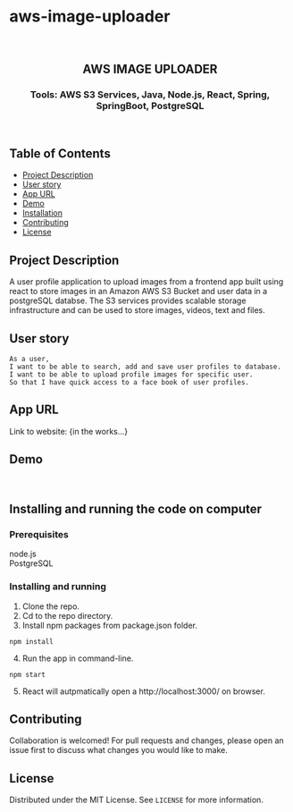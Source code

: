 # aws-image-uploader
<br />
<p align="center">

<!-- <img src="https://avatars2.githubusercontent.com/u/59339564?v=4"  alt="profile picture" width="150" height="150"> -->

<h2 align="center">AWS IMAGE UPLOADER</h2>

<h3 align="center">
 Tools: AWS S3 Services, Java, Node.js, React, Spring, SpringBoot, PostgreSQL

</h3>
<br />
</p>


## Table of Contents
* [Project Description](#project-description)
* [User story](#user-story)
* [App URL](#app-url)
* [Demo](#demo)
* [Installation](#installation)
* [Contributing](#contributing)
* [License](#license)



## Project Description
A user profile application to upload images from a frontend app built using react to store images in an Amazon AWS S3 Bucket and user data in a postgreSQL databse. The S3 services provides scalable storage infrastructure and can be used to store images, videos, text and files.


## User story

```
As a user, 
I want to be able to search, add and save user profiles to database.
I want to be able to upload profile images for specific user.
So that I have quick access to a face book of user profiles.
```


## App URL
 Link to website: {in the works...}
 
 
## Demo
<!-- <img src="http://g.recordit.co/7lhiyLWmwI.gif"  width="900" height="500"> -->

<br>





## Installing and running the code on computer

### Prerequisites
  node.js  
  PostgreSQL

### Installing and running
  1. Clone the repo.
  2. Cd to the repo directory.
  3. Install npm packages from package.json folder.
 ```
 npm install 
```  
  4. Run the app in command-line.
 ```
 npm start
 ```

 5. React will autpmatically open a http://localhost:3000/ on browser.

## Contributing
 Collaboration is welcomed! For pull requests and changes, please open an issue first to discuss what changes you would like to make. 

## License
Distributed under the MIT License. See `LICENSE` for more information.